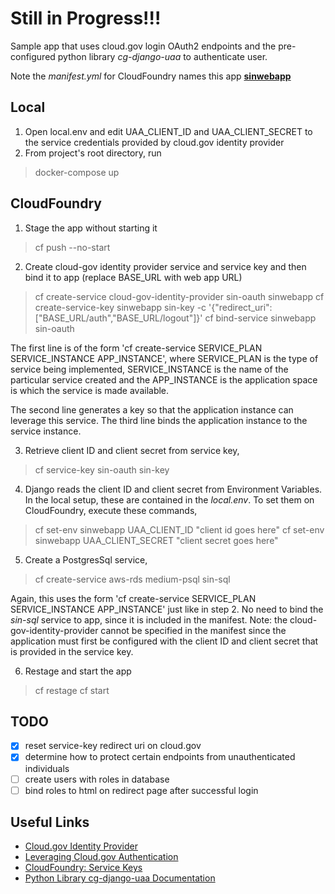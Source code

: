 # <b>Still in Progress!!!</b>

Sample app that uses cloud.gov login OAuth2 endpoints and the pre-configured python library <i>cg-django-uaa</i> to authenticate user.

Note the <i>manifest.yml</i> for CloudFoundry names this app <u><b>sinwebapp</b></u><br>
## Local 

1. Open local.env and edit UAA_CLIENT_ID and UAA_CLIENT_SECRET to the service credentials provided by cloud.gov identity provider
2. From project's root directory, run 
>docker-compose up  
     
## CloudFoundry

1. Stage the app without starting it

> cf push --no-start

2. Create cloud-gov identity provider service and service key and then bind it to app (replace BASE_URL with web app URL)

> cf create-service cloud-gov-identity-provider sin-oauth sinwebapp
> cf create-service-key sinwebapp sin-key -c '{"redirect_uri": ["BASE_URL/auth","BASE_URL/logout"]}'
> cf bind-service sinwebapp sin-oauth 

The first line is of the form 'cf create-service SERVICE_PLAN SERVICE_INSTANCE APP_INSTANCE', where SERVICE_PLAN is the type of service being implemented, SERVICE_INSTANCE is the name of the particular service created and the APP_INSTANCE is the application space is which the service is made available.

The second line generates a key so that the application instance can leverage this service. The third line binds the application instance to the service instance.

3. Retrieve client ID and client secret from service key,

> cf service-key sin-oauth sin-key

4. Django reads the client ID and client secret from Environment Variables. In the local setup, these are contained in the <i>local.env</i>. To set them on CloudFoundry, execute these commands,

> cf set-env sinwebapp UAA_CLIENT_ID "client id goes here"
> cf set-env sinwebapp UAA_CLIENT_SECRET "client secret goes here"

5. Create a PostgresSql service,

> cf create-service aws-rds medium-psql sin-sql 

Again, this uses the form 'cf create-service SERVICE_PLAN SERVICE_INSTANCE APP_INSTANCE' just like in step 2. No need to bind the <i>sin-sql</i> service to app, since it is included in the manifest. Note: the cloud-gov-identity-provider cannot be specified in the manifest since the application must first be configured with the client ID and client secret that is provided in the service key. 

6. Restage and start the app

> cf restage
> cf start

## TODO
- [x] reset service-key redirect uri on cloud.gov
- [x] determine how to protect certain endpoints from unauthenticated individuals
- [ ] create users with roles in database
- [ ] bind roles to html on redirect page after successful login 

## Useful Links
- [Cloud.gov Identity Provider](https://cloud.gov/docs/services/cloud-gov-identity-provider/)
- [Leveraging Cloud.gov Authentication](https://cloud.gov/docs/management/leveraging-authentication/)
- [CloudFoundry: Service Keys](https://docs.cloudfoundry.org/devguide/services/service-keys.html)
- [Python Library cg-django-uaa Documentation](https://cg-django-uaa.readthedocs.io/en/latest/quickstart.html)